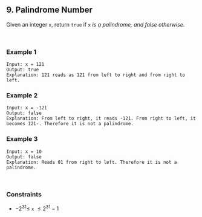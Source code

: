 ## 9. Palindrome Number

Given an integer `x`, return `true` if `x` _is a palindrome, and false otherwise_.

<br>

### Example 1

```
Input: x = 121
Output: true
Explanation: 121 reads as 121 from left to right and from right to left.
```

### Example 2

```
Input: x = -121
Output: false
Explanation: From left to right, it reads -121. From right to left, it becomes 121-. Therefore it is not a palindrome.
```

### Example 3

```
Input: x = 10
Output: false
Explanation: Reads 01 from right to left. Therefore it is not a palindrome.
```

<br>

### Constraints

- $-2^{31} \leqslant$ `x` $\leqslant 2^{31} - 1$
